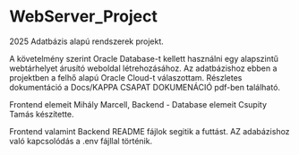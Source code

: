# WebServer_Project
2025 Adatbázis alapú rendszerek projekt. 

A követelmény szerint Oracle Database-t kellett használni egy alapszintű webtárhelyet árusító weboldal létrehozásához. Az adatbázishoz ebben a projektben a felhő alapú Oracle Cloud-t válaszottam. Részletes dokumentáció a Docs/KAPPA CSAPAT DOKUMENÁCIÓ pdf-ben található. 

Frontend elemeit Mihály Marcell,
Backend - Database elemeit Csupity Tamás készítette.

Frontend valamint Backend README fájlok segitik a futtást. AZ adabázishoz való kapcsolódás a .env fájllal történik.
